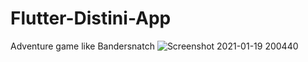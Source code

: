 # Flutter-Distini-App
Adventure game like Bandersnatch
![Screenshot 2021-01-19 200440](https://user-images.githubusercontent.com/56712397/105048901-18a31c80-5a92-11eb-854a-325986bcd4ee.png)
